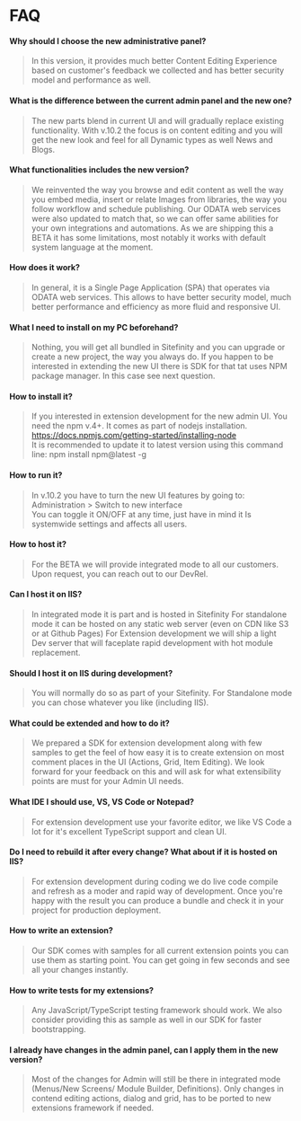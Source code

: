 # FAQ 
 
 
#### Why should I choose the new administrative panel? 

> In this version, it provides much better Content Editing Experience based on customer's feedback we collected and has better security model and performance as well. 

#### What is the difference between the current admin panel and the new one? 

> The new parts blend in current UI and will gradually replace existing functionality. With v.10.2 the focus is on content editing and you will get the new look and feel for all Dynamic types as well News and Blogs.

#### What functionalities includes the new version? 
> We reinvented the way you browse and edit content as well the way you embed media, insert or relate Images from libraries, the way you follow workflow and schedule publishing. Our ODATA web services were also updated to match that, so we can offer same abilities for your own integrations and automations. As we are shipping this a BETA it has some limitations, most notably it works with default system language at the moment. 

#### How does it work? 
> In general, it is a Single Page Application (SPA) that operates via ODATA web services. This allows to have better security model, much better performance and efficiency as more fluid and responsive UI. 

#### What I need to install on my PC beforehand? 
> Nothing, you will get all bundled in Sitefinity and you can upgrade or create a new project, the way you always do. If you happen to be interested in extending the new UI there is SDK for that tat uses NPM package manager. In this case see next question. 

#### How to install it? 
> If you interested in extension development for the new admin UI. You need the npm v.4+. It comes as part of nodejs installation. https://docs.npmjs.com/getting-started/installing-node  
It is recommended to update it to latest version using this command line: 
 npm install npm@latest -g 

#### How to run it? 
> In v.10.2 you have to turn the new UI features by going to: 
 Administration > Switch to new interface  
You can toggle it ON/OFF at any time, just have in mind it Is systemwide settings and affects all users. 

#### How to host it? 
> For the BETA we will provide integrated mode to all our customers. Upon request, you can reach out to our DevRel. 

#### Can I host it on IIS? 
> In integrated mode it is part and is hosted in Sitefinity 
For standalone mode it can be hosted on any static web server (even on CDN like S3 or at Github Pages) 
For Extension development we will ship a light Dev server that will faceplate rapid development with hot module replacement. 

#### Should I host it on IIS during development? 
> You will normally do so as part of your Sitefinity. For Standalone mode you can chose whatever you like (including IIS). 

#### What could be extended and how to do it? 
> We prepared a SDK for extension development along with few samples to get the feel of how easy it is to create extension on most comment places in the UI (Actions, Grid, Item Editing). We look forward for your feedback on this and will ask for what extensibility points are must for your Admin UI needs. 

#### What IDE I should use, VS, VS Code or Notepad? 
> For extension development use your favorite editor, we like VS Code a lot for it's excellent TypeScript support and clean UI. 

#### Do I need to rebuild it after every change? What about if it is hosted on IIS? 
> For extension development during coding we do live code compile and refresh as a moder and rapid way of development. Once you're happy with the result you can produce a bundle and check it in your project for production deployment.

#### How to write an extension? 
> Our SDK comes with samples for all current extension points you can use them as starting point. You can get going in few seconds and see all your changes instantly. 

#### How to write tests for my extensions? 
> Any JavaScript/TypeScript testing framework should work. We also consider providing this as sample as well in our SDK for faster bootstrapping. 

#### I already have changes in the admin panel, can I apply them in the new version? 
> Most of the changes for Admin will still be there in integrated mode (Menus/New Screens/ Module Builder, Definitions). Only changes in contend editing actions, dialog and grid, has to be ported to new extensions framework if needed. 